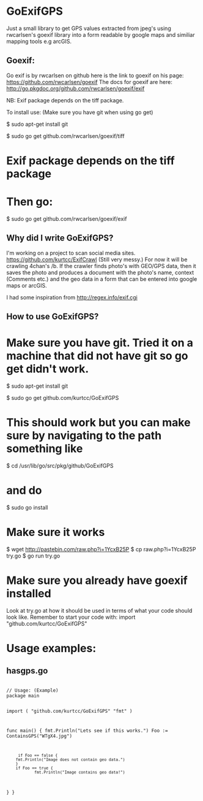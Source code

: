 GoExifGPS
=========

Just a small library to get GPS values extracted from jpeg's using rwcarlsen's goexif library into a form readable by google maps and similiar mapping tools e.g arcGIS.

Goexif:
-------

Go exif is by rwcarlsen on github here is the link to goexif on his page:
https://github.com/rwcarlsen/goexif
The docs for goexif are here:
http://go.pkgdoc.org/github.com/rwcarlsen/goexif/exif

NB: Exif package depends on the tiff package.

To install use:  (Make sure you have git when using go get)

$ sudo apt-get install git

$ sudo go get github.com/rwcarlsen/goexif/tiff

# Exif package depends on the tiff package

# Then go:

$ sudo go get github.com/rwcarlsen/goexif/exif


Why did I write GoExifGPS?
---------------------------

I'm working on a project to scan social media sites.
https://github.com/kurtcc/ExifCrawl (Still very messy.)
For now it will be crawling 4chan's /b. If the crawler finds photo's with GEO/GPS data, then
it saves the photo and produces a document with the photo's name, context (Comments etc.)
and the geo data in a form that can be entered into google maps or arcGIS.

I had some inspiration from http://regex.info/exif.cgi


How to use GoExifGPS?
---------------------
# Make sure you have git. Tried it on a machine that did not have git so go get didn't work.

$ sudo apt-get install git

$ sudo go get github.com/kurtcc/GoExifGPS  
# This should work but you can make sure by navigating to the path something like
$ cd /usr/lib/go/src/pkg/github/GoExifGPS
# and do
$ sudo go install

# Make sure it works
$ wget http://pastebin.com/raw.php?i=1YcxB25P
$ cp raw.php\?i\=1YcxB25P try.go
$ go run try.go

# Make sure you already have goexif installed

Look at try.go at how it should be used in terms of what your code should look like.
Remember to start your code with:
import "github.com/kurtcc/GoExifGPS" 

# Usage examples:

hasgps.go
-----------------
<code>
// Usage: (Example)
package main

import (
"github.com/kurtcc/GoExifGPS"
"fmt"
)

func main() {
        fmt.Println("Lets see if this works.")
         Foo := ContainsGPS("WTgX4.jpg")

         if Foo == false {
        fmt.Println("Image does not contain geo data.")
        }
        if Foo == true {
                fmt.Println("Image contains geo data!")
}
}
</code>
